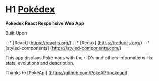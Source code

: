 # H1 [Pokédex](https://ssi-moha.github.io/pokedex/#/)

**Pokedex React Responsive Web App**

Built Upon

--* [React] (https://reactjs.org/)
--* [Redux] (https://redux.js.org/)
--* [styled-components] (https://styled-components.com/)

This app displays Pokémons with their ID's and others informations like stats, evolutions and description.

Thanks to [PokéApi] (https://github.com/PokeAPI/pokeapi)
